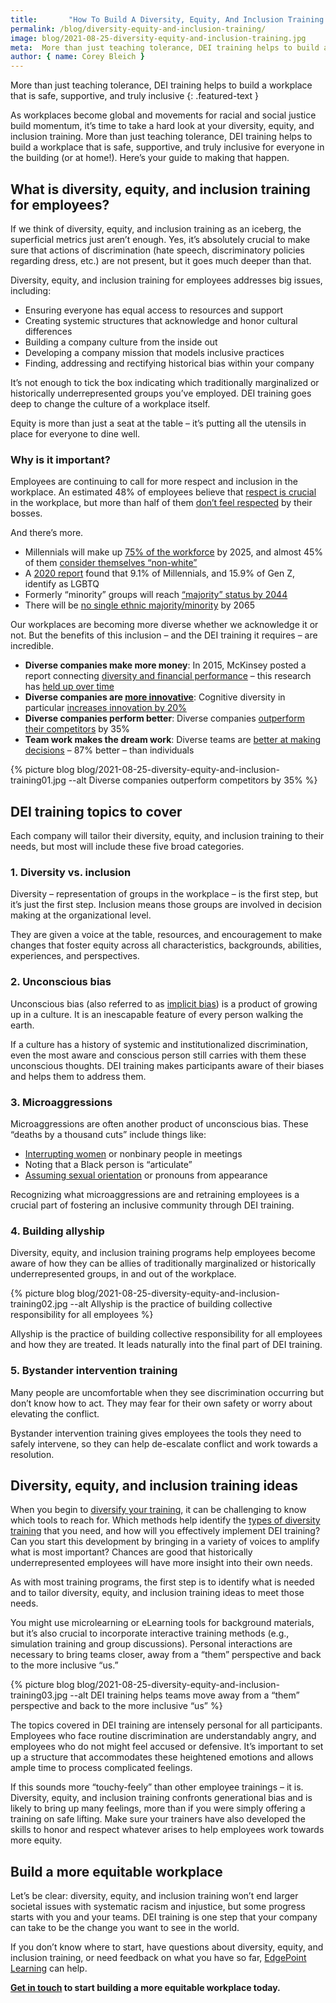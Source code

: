 ```yaml
---
title:       "How To Build A Diversity, Equity, And Inclusion Training Program"
permalink: /blog/diversity-equity-and-inclusion-training/
image: blog/2021-08-25-diversity-equity-and-inclusion-training.jpg
meta:  More than just teaching tolerance, DEI training helps to build a workplace that is safe, supportive, and truly inclusive. Here’s how to build your program.
author: { name: Corey Bleich }
---
```


More than just teaching tolerance, DEI training helps to build a workplace that is safe, supportive, and truly inclusive
{: .featured-text }

As workplaces become global and movements for racial and social justice build momentum, it’s time to take a hard look at your diversity, equity, and inclusion training. More than just teaching tolerance, DEI training helps to build a workplace that is safe, supportive, and truly inclusive for everyone in the building (or at home!). Here’s your guide to making that happen.

## What is diversity, equity, and inclusion training for employees?

If we think of diversity, equity, and inclusion training as an iceberg, the superficial metrics just aren’t enough. Yes, it’s absolutely crucial to make sure that actions of discrimination (hate speech, discriminatory policies regarding dress, etc.) are not present, but it goes much deeper than that.

Diversity, equity, and inclusion training for employees addresses big issues, including:

* Ensuring everyone has equal access to resources and support
* Creating systemic structures that acknowledge and honor cultural differences
* Building a company culture from the inside out
* Developing a company mission that models inclusive practices
* Finding, addressing and rectifying historical bias within your company

It’s not enough to tick the box indicating which traditionally marginalized or historically underrepresented groups you’ve employed. DEI training goes deep to change the culture of a workplace itself.

Equity is more than just a seat at the table – it’s putting all the utensils in place for everyone to dine well.

### Why is it important?

Employees are continuing to call for more respect and inclusion in the workplace. An estimated 48% of employees believe that [respect is crucial](https://www.quantumworkplace.com/diversity-and-inclusion-in-the-workplace) in the workplace, but more than half of them [don’t feel respected](https://hbr.org/2014/11/half-of-employees-dont-feel-respected-by-their-bosses) by their bosses. 

And there’s more.

* Millennials will make up [75% of the workforce](https://www.brookings.edu/wp-content/uploads/2016/06/Brookings_Winogradfinal.pdf) by 2025, and almost 45% of them [consider themselves “non-white”](http://www.census.gov/newsroom/press-releases/2015/cb15-113.html)
* A [2020 report](https://www.statista.com/statistics/719685/american-adults-who-identify-as-homosexual-bisexual-transgender-by-generation/) found that 9.1% of Millennials, and 15.9% of Gen Z, identify as LGBTQ
* Formerly “minority” groups will reach [“majority” status by 2044](https://www.shrm.org/hr-today/news/hr-magazine/0217/Pages/Disrupting-Diversity-In-The-Workplace.aspx)
* There will be [no single ethnic majority/minority](http://www.pewresearch.org/fact-tank/2015/10/05/future-immigration-will-change-the-face-of-america-by-2065/) by 2065

Our workplaces are becoming more diverse whether we acknowledge it or not. But the benefits of this inclusion – and the DEI training it requires – are incredible.

* **Diverse companies make more money**: In 2015, McKinsey posted a report connecting [diversity and financial performance](https://www.mckinsey.com/business-functions/organization/our-insights/why-diversity-matters) – this research has [held up over time](https://hbr.org/2018/04/research-ceos-with-diverse-networks-create-higher-firm-value)
* **Diverse companies are [more innovative](http://joshbersin.com/2015/12/why-diversity-and-inclusion-will-be-a-top-priority-for-2016/)**: Cognitive diversity in particular [increases innovation by 20%](https://www2.deloitte.com/us/en/insights/deloitte-review/issue-22/diversity-and-inclusion-at-work-eight-powerful-truths.html)
* **Diverse companies perform better**: Diverse companies [outperform their competitors](http://www.mckinsey.com/business-functions/organization/our-insights/why-diversity-matters) by 35%
* **Team work makes the dream work**: Diverse teams are [better at making decisions](https://www.peoplemanagement.co.uk/experts/research/diversity-drives-better-decisions) – 87% better – than individuals



{% picture blog blog/2021-08-25-diversity-equity-and-inclusion-training01.jpg --alt Diverse companies outperform competitors by 35% %}



## DEI training topics to cover

Each company will tailor their diversity, equity, and inclusion training to their needs, but most will include these five broad categories.

### 1. Diversity vs. inclusion

Diversity – representation of groups in the workplace – is the first step, but it’s just the first step. Inclusion means those groups are involved in decision making at the organizational level.

They are given a voice at the table, resources, and encouragement to make changes that foster equity across all characteristics, backgrounds, abilities, experiences, and perspectives.

### 2. Unconscious bias

Unconscious bias (also referred to as [implicit bias](https://implicit.harvard.edu/implicit/takeatest.html)) is a product of growing up in a culture. It is an inescapable feature of every person walking the earth.

If a culture has a history of systemic and institutionalized discrimination, even the most aware and conscious person still carries with them these unconscious thoughts. DEI training makes participants aware of their biases and helps them to address them.

### 3. Microaggressions

Microaggressions are often another product of unconscious bias. These “deaths by a thousand cuts” include things like:

* [Interrupting women](/blog/workplace-gender-training/) or nonbinary people in meetings
* Noting that a Black person is “articulate”
* [Assuming sexual orientation](/blog/lgbtq-diversity-training/) or pronouns from appearance

Recognizing what microaggressions are and retraining employees is a crucial part of fostering an inclusive community through DEI training.

### 4. Building allyship

Diversity, equity, and inclusion training programs help employees become aware of how they can be allies of traditionally marginalized or historically underrepresented groups, in and out of the workplace.


{% picture blog blog/2021-08-25-diversity-equity-and-inclusion-training02.jpg --alt Allyship is the practice of building collective responsibility for all employees %}



Allyship is the practice of building collective responsibility for all employees and how they are treated. It leads naturally into the final part of DEI training.

### 5. Bystander intervention training

Many people are uncomfortable when they see discrimination occurring but don’t know how to act. They may fear for their own safety or worry about elevating the conflict.

Bystander intervention training gives employees the tools they need to safely intervene, so they can help de-escalate conflict and work towards a resolution.

## Diversity, equity, and inclusion training ideas

When you begin to [diversify your training](h/blog/diversify-your-training/), it can be challenging to know which tools to reach for. Which methods help identify the [types of diversity training](/blog/types-of-diversity-training/) that you need, and how will you effectively implement DEI training? Can you start this development by bringing in a variety of voices to amplify what is most important? Chances are good that historically underrepresented employees will have more insight into their own needs.

As with most training programs, the first step is to identify what is needed and to tailor diversity, equity, and inclusion training ideas to meet those needs.

You might use microlearning or eLearning tools for background materials, but it’s also crucial to incorporate interactive training methods (e.g., simulation training and group discussions). Personal interactions are necessary to bring teams closer, away from a “them” perspective and back to the more inclusive “us.”


{% picture blog blog/2021-08-25-diversity-equity-and-inclusion-training03.jpg --alt DEI training helps teams move away from a “them” perspective and back to the more inclusive “us” %}


The topics covered in DEI training are intensely personal for all participants. Employees who face routine discrimination are understandably angry, and employees who do not might feel accused or defensive. It’s important to set up a structure that accommodates these heightened emotions and allows ample time to process complicated feelings. 

If this sounds more “touchy-feely” than other employee trainings – it is. Diversity, equity, and inclusion training confronts generational bias and is likely to bring up many feelings, more than if you were simply offering a training on safe lifting. Make sure your trainers have also developed the skills to honor and respect whatever arises to help employees work towards more equity.

## Build a more equitable workplace

Let’s be clear: diversity, equity, and inclusion training won’t end larger societal issues with systematic racism and injustice, but some progress starts with you and your teams. DEI training is one step that your company can take to be the change you want to see in the world.

If you don’t know where to start, have questions about diversity, equity, and inclusion training, or need feedback on what you have so far, [EdgePoint Learning](https://www.edgepointlearning.com/) can help.

**[Get in touch](/contact/) to start building a more equitable workplace today.**
